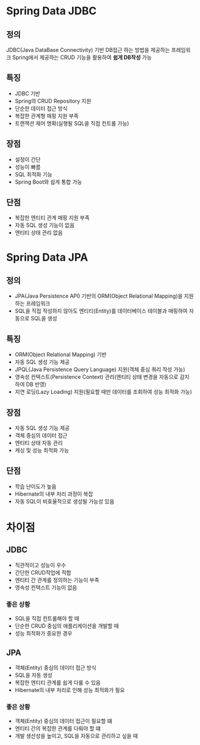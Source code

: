 # Spring Data JDBC
## 정의
JDBC(Java DataBase Connectivity) 기반 DB접근 하는 방법을 제공하는 프레임워크
Spring에서 제공하는 CRUD 기능을 활용하여 **쉽게 DB작성** 가능
## 특징
- JDBC 기반
- Spring의 CRUD Repository 지원
- 단순한 데이터 접근 방식
- 복잡한 관계형 매핑 지원 부족
- 트랜잭션 제어 명확(실행될 SQL을 직접 컨트롤 가능)
## 장점
- 설정이 간단
- 성능이 빠름
- SQL 최적화 기능
- Spring Boot와 쉽게 통합 가능
## 단점
- 복잡한 엔티티 관계 매핑 지원 부족
- 자동 SQL 생성 기능이 없음
- 엔티티 상태 관리 없음
# Spring Data JPA
## 정의
- JPA(Java Persistence API) 기반의 ORM(Object Relational Mapping)을 지원하는 프레임워크
- SQL을 직접 작성하지 않아도 엔티티(Entity)를 데이터베이스 테이블과 매핑하여 자동으로 SQL을 생성
## 특징
- ORM(Object Relational Mapping) 기반
- 자동 SQL 생성 기능 제공
- JPQL(Java Persistence Query Language) 지원(객체 중심 쿼리 작성 가능)
- 영속성 컨텍스트(Persistence Context) 관리(엔티티 상태 변경을 자동으로 감지하여 DB 반영)
- 지연 로딩(Lazy Loading) 지원(필요할 때만 데이터를 조회하여 성능 최적화 가능)
## 장점
- 자동 SQL 생성 기능 제공
- 객체 중심의 데이터 접근
- 엔티티 상태 자동 관리
- 캐싱 및 성능 최적화 가능
## 단점
- 학습 난이도가 높음
- Hibernate의 내부 처리 과정이 복잡
- 자동 SQL이 비효율적으로 생성될 가능성 있음
# 차이점
## JDBC
- 직관적이고 성능이 우수
- 간단한 CRUD작업에 적합
- 엔티티 간 관계를 정의하는 기능이 부족
- 영속성 컨텍스트 기능이 없음
### 좋은 상황
- SQL을 직접 컨트롤해야 할 때
- 단순한 CRUD 중심의 애플리케이션을 개발할 때
- 성능 최적화가 중요한 경우
## JPA
- 객체(Entity) 중심의 데이터 접근 방식
- SQL을 자동 생성
- 복잡한 엔티티 관계를 쉽게 다룰 수 있음
- Hibernate의 내부 처리로 인해 성능 최적화가 필요
### 좋은 상황
- 객체(Entity) 중심의 데이터 접근이 필요할 떄
- 엔티티 간의 복잡한 관계를 다뤄야 할 떄
- 개발 생산성을 높이고, SQL을 자동으로 관리하고 싶을 때